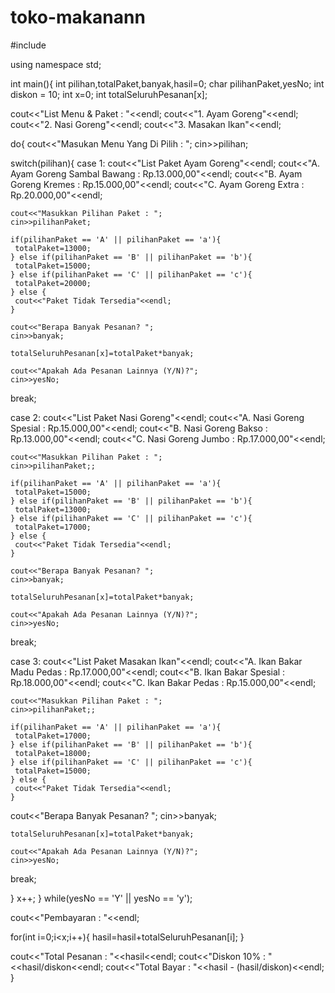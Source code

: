# toko-makanann

#include <iostream>

using namespace std;

int main(){
 int pilihan,totalPaket,banyak,hasil=0;
 char pilihanPaket,yesNo;
 int diskon = 10;
 int x=0;
 int totalSeluruhPesanan[x];
 
 cout<<"List Menu & Paket : "<<endl;
 cout<<"1. Ayam Goreng"<<endl;
 cout<<"2. Nasi Goreng"<<endl;
 cout<<"3. Masakan Ikan"<<endl;
 
 do{
  cout<<"Masukan Menu Yang Di Pilih : ";
  cin>>pilihan;
  
  switch(pilihan){
   case 1:
    cout<<"List Paket Ayam Goreng"<<endl;
    cout<<"A. Ayam Goreng Sambal Bawang : Rp.13.000,00"<<endl;
    cout<<"B. Ayam Goreng Kremes        : Rp.15.000,00"<<endl;
    cout<<"C. Ayam Goreng Extra         : Rp.20.000,00"<<endl;
    
    cout<<"Masukkan Pilihan Paket : ";
    cin>>pilihanPaket;
    
    if(pilihanPaket == 'A' || pilihanPaket == 'a'){
     totalPaket=13000;
    } else if(pilihanPaket == 'B' || pilihanPaket == 'b'){
     totalPaket=15000;
    } else if(pilihanPaket == 'C' || pilihanPaket == 'c'){
     totalPaket=20000;
    } else {
     cout<<"Paket Tidak Tersedia"<<endl;
    }
    
    cout<<"Berapa Banyak Pesanan? ";
    cin>>banyak;
    
    totalSeluruhPesanan[x]=totalPaket*banyak;
    
    cout<<"Apakah Ada Pesanan Lainnya (Y/N)?";
    cin>>yesNo;
   
   break; 
    
   case 2:
    cout<<"List Paket Nasi Goreng"<<endl;
    cout<<"A. Nasi Goreng Spesial : Rp.15.000,00"<<endl;
    cout<<"B. Nasi Goreng Bakso   : Rp.13.000,00"<<endl;
    cout<<"C. Nasi Goreng Jumbo   : Rp.17.000,00"<<endl;
    
    cout<<"Masukkan Pilihan Paket : ";
    cin>>pilihanPaket;;
    
    if(pilihanPaket == 'A' || pilihanPaket == 'a'){
     totalPaket=15000;
    } else if(pilihanPaket == 'B' || pilihanPaket == 'b'){
     totalPaket=13000;
    } else if(pilihanPaket == 'C' || pilihanPaket == 'c'){
     totalPaket=17000;
    } else {
     cout<<"Paket Tidak Tersedia"<<endl;
    }
    
    cout<<"Berapa Banyak Pesanan? ";
    cin>>banyak;
    
    totalSeluruhPesanan[x]=totalPaket*banyak;
    
    cout<<"Apakah Ada Pesanan Lainnya (Y/N)?";
    cin>>yesNo;
   break;
   
   case 3:
    cout<<"List Paket Masakan Ikan"<<endl;
    cout<<"A. Ikan Bakar Madu Pedas : Rp.17.000,00"<<endl;
    cout<<"B. Ikan Bakar Spesial    : Rp.18.000,00"<<endl;
    cout<<"C. Ikan Bakar Pedas      : Rp.15.000,00"<<endl;
    
    cout<<"Masukkan Pilihan Paket : ";
    cin>>pilihanPaket;;
    
    if(pilihanPaket == 'A' || pilihanPaket == 'a'){
     totalPaket=17000;
    } else if(pilihanPaket == 'B' || pilihanPaket == 'b'){
     totalPaket=18000;
    } else if(pilihanPaket == 'C' || pilihanPaket == 'c'){
     totalPaket=15000;
    } else {
     cout<<"Paket Tidak Tersedia"<<endl;
    }
cout<<"Berapa Banyak Pesanan? ";
    cin>>banyak;
    
    totalSeluruhPesanan[x]=totalPaket*banyak;
    
    cout<<"Apakah Ada Pesanan Lainnya (Y/N)?";
    cin>>yesNo;
   
   break;
    
  }
  x++;
 } while(yesNo == 'Y' || yesNo == 'y');
 
 cout<<"Pembayaran : "<<endl;
 
 for(int i=0;i<x;i++){
  hasil=hasil+totalSeluruhPesanan[i];
 }
 
 cout<<"Total Pesanan : "<<hasil<<endl;
 cout<<"Diskon 10% : "<<hasil/diskon<<endl;
 cout<<"Total Bayar : "<<hasil - (hasil/diskon)<<endl;
}
